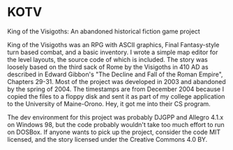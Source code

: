 # KOTV
King of the Visigoths: An abandoned historical fiction game project

King of the Visigoths was an RPG with ASCII graphics, Final Fantasy-style turn based combat, and a basic inventory.  I wrote a simple map editor for the level layouts, the source code of which is included.  The story was loosely based on the third sack of Rome by the Visigoths in 410 AD as described in Edward Gibbon's "The Decline and Fall of the Roman Empire", Chapters 29-31.  Most of the project was developed in 2003 and abandoned by the spring of 2004.  The timestamps are from December 2004 because I copied the files to a floppy disk and sent it as part of my college application to the University of Maine-Orono.  Hey, it got me into their CS program.

The dev environment for this project was probably DJGPP and Allegro 4.1.x on Windows 98, but the code probably wouldn't take too much effort to run on DOSBox.  If anyone wants to pick up the project, consider the code MIT licensed, and the story licensed under the Creative Commons 4.0 BY.
